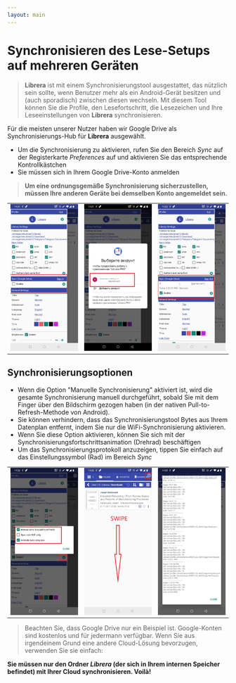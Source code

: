 ```yaml
---
layout: main
---
```


# Synchronisieren des Lese-Setups auf mehreren Geräten


> **Librera** ist mit einem Synchronisierungstool ausgestattet, das nützlich sein sollte, wenn Benutzer mehr als ein Android-Gerät besitzen und (auch sporadisch) zwischen diesen wechseln. Mit diesem Tool können Sie die Profile, den Lesefortschritt, die Lesezeichen und Ihre Leseeinstellungen von **Librera** synchronisieren.

Für die meisten unserer Nutzer haben wir Google Drive als Synchronisierungs-Hub für **Librera** ausgewählt.

* Um die Synchronisierung zu aktivieren, rufen Sie den Bereich _Sync_ auf der Registerkarte _Preferences_ auf und aktivieren Sie das entsprechende Kontrollkästchen
* Sie müssen sich in Ihrem Google Drive-Konto anmelden
 
> **Um eine ordnungsgemäße Synchronisierung sicherzustellen, müssen Ihre anderen Geräte bei demselben Konto angemeldet sein.**

||||
|-|-|-|
|![](1.jpg)|![](2.jpg)|![](3.jpg)|

## Synchronisierungsoptionen

* Wenn die Option &quot;Manuelle Synchronisierung&quot; aktiviert ist, wird die gesamte Synchronisierung manuell durchgeführt, sobald Sie mit dem Finger über den Bildschirm gezogen haben (in der nativen Pull-to-Refresh-Methode von Android).
* Sie können verhindern, dass das Synchronisierungstool Bytes aus Ihrem Datenplan entfernt, indem Sie nur die WiFi-Synchronisierung aktivieren.
* Wenn Sie diese Option aktivieren, können Sie sich mit der Synchronisierungsfortschrittsanimation (Drehrad) beschäftigen
* Um das Synchronisierungsprotokoll anzuzeigen, tippen Sie einfach auf das Einstellungssymbol (Rad) im Bereich _Sync_

||||
|-|-|-|
|![](32.jpg)|![](41.jpg)|![](42.jpg)|

> Beachten Sie, dass Google Drive nur ein Beispiel ist. Google-Konten sind kostenlos und für jedermann verfügbar. Wenn Sie aus irgendeinem Grund eine andere Cloud-Lösung bevorzugen, verwenden Sie sie einfach:

**Sie müssen nur den Ordner _Librera_ (der sich in Ihrem internen Speicher befindet) mit Ihrer Cloud synchronisieren. Voilà!**
